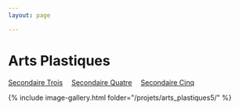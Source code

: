 ```yaml
---
layout: page 

---
```

<h1>Arts Plastiques</h1>

[Secondaire Trois](../Arts_plastiques/)&emsp; [Secondaire Quatre](../Arts_plastiques4/)&emsp; [Secondaire Cinq](../Arts_plastiques5/)

{% include image-gallery.html folder="/projets/arts_plastiques5/" %} 
